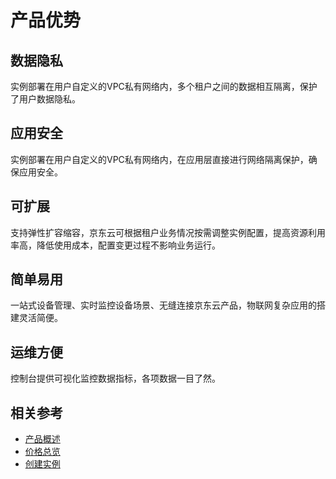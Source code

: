# 产品优势

## 数据隐私

实例部署在用户自定义的VPC私有网络内，多个租户之间的数据相互隔离，保护了用户数据隐私。

## 应用安全

实例部署在用户自定义的VPC私有网络内，在应用层直接进行网络隔离保护，确保应用安全。

## 可扩展

支持弹性扩容缩容，京东云可根据租户业务情况按需调整实例配置，提高资源利用率高，降低使用成本，配置变更过程不影响业务运行。

## 简单易用

一站式设备管理、实时监控设备场景、无缝连接京东云产品，物联网复杂应用的搭建灵活简便。

## 运维方便
控制台提供可视化监控数据指标，各项数据一目了然。

## 相关参考

- [产品概述](../Introduction/Product-Overview.md)
- [价格总览](../Pricing/Price-Overview.md)
- [创建实例](../Getting-Started/Create-Instance.md)
